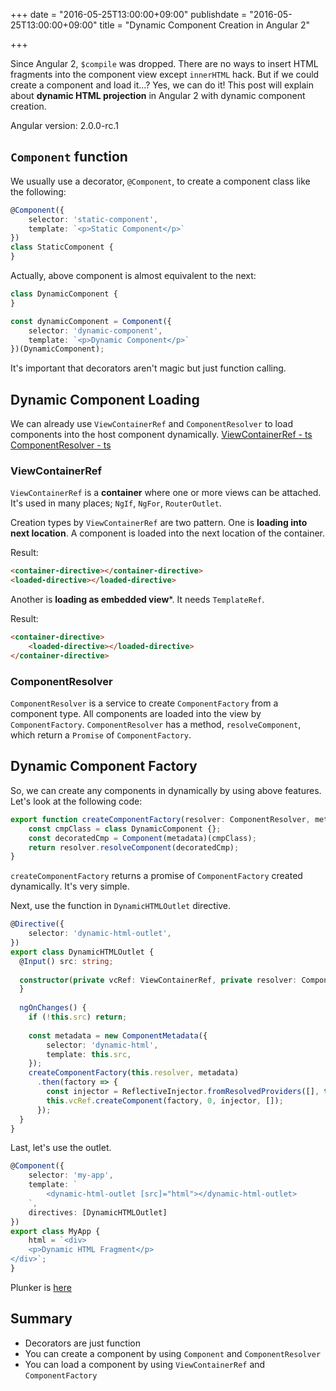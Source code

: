 +++
date = "2016-05-25T13:00:00+09:00"
publishdate = "2016-05-25T13:00:00+09:00"
title = "Dynamic Component Creation in Angular 2"

+++

Since Angular 2, `$compile` was dropped. 
There are no ways to insert HTML fragments into the component view except `innerHTML` hack.
But if we could create a component and load it...? Yes, we can do it!
This post will explain about **dynamic HTML projection** in Angular 2 with dynamic component creation.

Angular version: 2.0.0-rc.1

<!--more-->

## `Component` function

We usually use a decorator, `@Component`, to create a component class like the following:

```ts
@Component({
    selector: 'static-component',
    template: `<p>Static Component</p>`
})
class StaticComponent {
}
```

Actually, above component is almost equivalent to the next:

```ts
class DynamicComponent {
}

const dynamicComponent = Component({
    selector: 'dynamic-component',
    template: `<p>Dynamic Component</p>`
})(DynamicComponent);
```

It's important that decorators aren't magic but just function calling.

## Dynamic Component Loading

We can already use `ViewContainerRef` and `ComponentResolver` to load components into the host component dynamically.
[ViewContainerRef - ts](https://angular.io/docs/ts/latest/api/core/index/ViewContainerRef-class.html)
[ComponentResolver - ts](https://angular.io/docs/ts/latest/api/core/index/ComponentResolver-class.html)

### ViewContainerRef
`ViewContainerRef` is a **container** where one or more views can be attached.
It's used in many places; `NgIf`, `NgFor`, `RouterOutlet`.

Creation types by `ViewContainerRef` are two pattern.
One is **loading into next location**. A component is loaded into the next location of the container.

Result: 

```html
<container-directive></container-directive>
<loaded-directive></loaded-directive>
```

Another is **loading as embedded view***. It needs `TemplateRef`.

Result: 

```html
<container-directive>
    <loaded-directive></loaded-directive>
</container-directive>
```

### ComponentResolver
`ComponentResolver` is a service to create `ComponentFactory` from a component type. 
All components are loaded into the view by `ComponentFactory`. 
`ComponentResolver` has a method, `resolveComponent`, which return a `Promise` of `ComponentFactory`.

## Dynamic Component Factory

So, we can create any components in dynamically by using above features.
Let's look at the following code:

```ts
export function createComponentFactory(resolver: ComponentResolver, metadata: ComponentMetadata): Promise<ComponentFactory<any>> {
    const cmpClass = class DynamicComponent {};
    const decoratedCmp = Component(metadata)(cmpClass);
    return resolver.resolveComponent(decoratedCmp);
}
``` 

`createComponentFactory` returns a promise of `ComponentFactory` created dynamically. It's very simple.

Next, use the function in `DynamicHTMLOutlet` directive.

```ts
@Directive({
    selector: 'dynamic-html-outlet',
})
export class DynamicHTMLOutlet {
  @Input() src: string;
  
  constructor(private vcRef: ViewContainerRef, private resolver: ComponentResolver) {
  }
  
  ngOnChanges() {
    if (!this.src) return;
    
    const metadata = new ComponentMetadata({
        selector: 'dynamic-html',
        template: this.src,
    });
    createComponentFactory(this.resolver, metadata)
      .then(factory => {
        const injector = ReflectiveInjector.fromResolvedProviders([], this.vcRef.parentInjector);
        this.vcRef.createComponent(factory, 0, injector, []);
      });
  }
}
```

Last, let's use the outlet.

```ts
@Component({
    selector: 'my-app',
    template: `
        <dynamic-html-outlet [src]="html"></dynamic-html-outlet>
    `,
    directives: [DynamicHTMLOutlet]
})
export class MyApp {
    html = `<div>
    <p>Dynamic HTML Fragment</p>
</div>`;
}
```

Plunker is [here](http://plnkr.co/edit/HCz7Kc)

## Summary

- Decorators are just function
- You can create a component by using `Component` and `ComponentResolver`
- You can load a component by using `ViewContainerRef` and `ComponentFactory`

